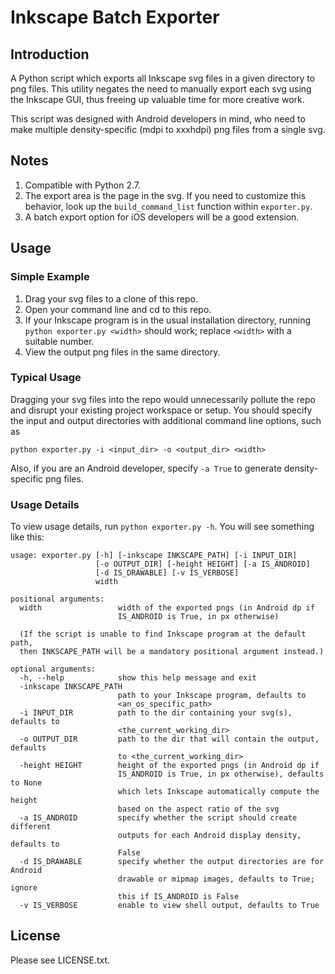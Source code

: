 # Inkscape Batch Exporter

## Introduction
A Python script which exports all Inkscape svg files in a given directory to png files. This utility negates the need to manually export each svg using the Inkscape GUI, thus freeing up valuable time for more creative work.

This script was designed with Android developers in mind, who need to make multiple density-specific (mdpi to xxxhdpi) png files from a single svg.

## Notes
1. Compatible with Python 2.7. 
2. The export area is the page in the svg. If you need to customize this behavior, look up the `build_command_list` function within `exporter.py`.
3. A batch export option for iOS developers will be a good extension.

## Usage

### Simple Example
1. Drag your svg files to a clone of this repo.
2. Open your command line and cd to this repo.
3. If your Inkscape program is in the usual installation directory, running  
`python exporter.py <width>` should work; replace `<width>` with a suitable number.
4. View the output png files in the same directory.

### Typical Usage
Dragging your svg files into the repo would unnecessarily pollute the repo and disrupt your existing project workspace or setup. You should specify the input and output directories with additional command line options, such as

`python exporter.py -i <input_dir> -o <output_dir> <width>`

Also, if you are an Android developer, specify `-a True` to generate density-specific png files.

### Usage Details
To view usage details, run `python exporter.py -h`.
You will see something like this:

```
usage: exporter.py [-h] [-inkscape INKSCAPE_PATH] [-i INPUT_DIR]
                   [-o OUTPUT_DIR] [-height HEIGHT] [-a IS_ANDROID]
                   [-d IS_DRAWABLE] [-v IS_VERBOSE]
                   width

positional arguments:
  width                 width of the exported pngs (in Android dp if
                        IS_ANDROID is True, in px otherwise)

  (If the script is unable to find Inkscape program at the default path,
  then INKSCAPE_PATH will be a mandatory positional argument instead.)

optional arguments:
  -h, --help            show this help message and exit
  -inkscape INKSCAPE_PATH
                        path to your Inkscape program, defaults to
                        <an_os_specific_path>
  -i INPUT_DIR          path to the dir containing your svg(s), defaults to
                        <the_current_working_dir>
  -o OUTPUT_DIR         path to the dir that will contain the output, defaults
                        to <the_current_working_dir>
  -height HEIGHT        height of the exported pngs (in Android dp if
                        IS_ANDROID is True, in px otherwise), defaults to None
                        which lets Inkscape automatically compute the height
                        based on the aspect ratio of the svg
  -a IS_ANDROID         specify whether the script should create different
                        outputs for each Android display density, defaults to
                        False
  -d IS_DRAWABLE        specify whether the output directories are for Android
                        drawable or mipmap images, defaults to True; ignore
                        this if IS_ANDROID is False
  -v IS_VERBOSE         enable to view shell output, defaults to True
```

## License
Please see LICENSE.txt.
